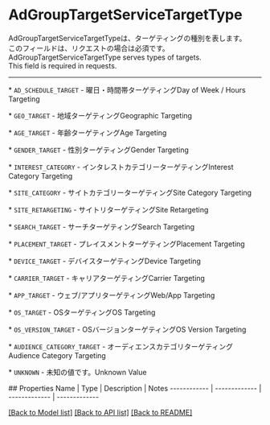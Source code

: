 # AdGroupTargetServiceTargetType

<div lang=\"ja\"> AdGroupTargetServiceTargetTypeは、ターゲティングの種別を表します。<br> このフィールドは、リクエストの場合は必須です。 </div> <div lang=\"en\"> AdGroupTargetServiceTargetType serves types of targets.<br> This field is required in requests. </div> <hr> <p>* <code>AD_SCHEDULE_TARGET</code> - <span lang=\"ja\">曜日・時間帯ターゲティング</span><span lang=\"en\">Day of Week / Hours Targeting</span></p> <p>* <code>GEO_TARGET</code> - <span lang=\"ja\">地域ターゲティング</span><span lang=\"en\">Geographic Targeting</span></p> <p>* <code>AGE_TARGET</code> - <span lang=\"ja\">年齢ターゲティング</span><span lang=\"en\">Age Targeting</span></p> <p>* <code>GENDER_TARGET</code> - <span lang=\"ja\">性別ターゲティング</span><span lang=\"en\">Gender Targeting</span></p> <p>* <code>INTEREST_CATEGORY</code> - <span lang=\"ja\">インタレストカテゴリーターゲティング</span><span lang=\"en\">Interest Category Targeting</span></p> <p>* <code>SITE_CATEGORY</code> - <span lang=\"ja\">サイトカテゴリーターゲティング</span><span lang=\"en\">Site Category Targeting</span></p> <p>* <code>SITE_RETARGETING</code> - <span lang=\"ja\">サイトリターゲティング</span><span lang=\"en\">Site Retargeting</span></p> <p>* <code>SEARCH_TARGET</code> - <span lang=\"ja\">サーチターゲティング</span><span lang=\"en\">Search Targeting</span></p> <p>* <code>PLACEMENT_TARGET</code> - <span lang=\"ja\">プレイスメントターゲティング</span><span lang=\"en\">Placement Targeting</span></p> <p>* <code>DEVICE_TARGET</code> - <span lang=\"ja\">デバイスターゲティング</span><span lang=\"en\">Device Targeting</span></p> <p>* <code>CARRIER_TARGET</code> - <span lang=\"ja\">キャリアターゲティング</span><span lang=\"en\">Carrier Targeting</span></p> <p>* <code>APP_TARGET</code> - <span lang=\"ja\">ウェブ/アプリターゲティング</span><span lang=\"en\">Web/App Targeting</span></p> <p>* <code>OS_TARGET</code> - <span lang=\"ja\">OSターゲティング</span><span lang=\"en\">OS Targeting</span></p> <p>* <code>OS_VERSION_TARGET</code> - <span lang=\"ja\">OSバージョンターゲティング</span><span lang=\"en\">OS Version Targeting</span></p> <p>* <code>AUDIENCE_CATEGORY_TARGET</code> - <span lang=\"ja\">オーディエンスカテゴリターゲティング</span><span lang=\"en\">Audience Category Targeting</span></p> <p>* <code>UNKNOWN</code> - <span lang=\"ja\">未知の値です。</span><span lang=\"en\">Unknown Value</span></p> 
## Properties
Name | Type | Description | Notes
------------ | ------------- | ------------- | -------------

[[Back to Model list]](../README.md#documentation-for-models) [[Back to API list]](../README.md#documentation-for-api-endpoints) [[Back to README]](../README.md)



